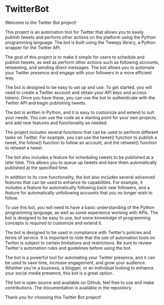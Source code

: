 # TwitterBot
Welcome to the Twitter Bot project!

This project is an automation tool for Twitter that allows you to easily publish tweets and perform other actions on the platform using the Python programming language. The bot is built using the Tweepy library, a Python wrapper for the Twitter API.

The goal of this project is to make it simple for users to schedule and publish tweets, as well as perform other actions such as following accounts, retweeting, and sending direct messages. The bot allows you to automate your Twitter presence and engage with your followers in a more efficient way.

The bot is designed to be easy to set up and use. To get started, you will need to create a Twitter account and obtain your API keys and access tokens. Once you have these, you can use the bot to authenticate with the Twitter API and begin publishing tweets.

The bot is written in Python, and it is easy to customize and extend to suit your needs. You can use the code as a starting point for your own projects, and add new features and functionality as needed.

The project includes several functions that can be used to perform different tasks on Twitter. For example, you can use the tweet() function to publish a tweet, the follow() function to follow an account, and the retweet() function to retweet a tweet.

The bot also includes a feature for scheduling tweets to be published at a later time. This allows you to queue up tweets and have them automatically published at the specified time.

In addition to its core functionality, the bot also includes several advanced features that can be used to enhance its capabilities. For example, it includes a feature for automatically following back new followers, and a feature for automatically unfollowing accounts that you no longer wish to follow.

To use this bot, you will need to have a basic understanding of the Python programming language, as well as some experience working with APIs. The bot is designed to be easy to use, but some knowledge of programming concepts is required to customize and extend it.

The bot is designed to be used in compliance with Twitter's policies and terms of service. It is important to note that the use of automation tools on Twitter is subject to certain limitations and restrictions. Be sure to review Twitter's automation rules and guidelines before using the bot.

The bot is a powerful tool for automating your Twitter presence, and it can be used to save time, increase engagement, and grow your audience. Whether you're a business, a blogger, or an individual looking to enhance your social media presence, this bot is a great option.

The bot is open source and available on Github, feel free to use and make contributions. The documentation is available in the repository.

Thank you for choosing this Twitter Bot project!



